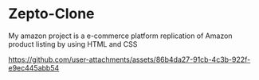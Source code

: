 # Zepto-Clone
My amazon project is a e-commerce platform replication of Amazon product listing by using HTML and CSS


https://github.com/user-attachments/assets/86b4da27-91cb-4c3b-922f-e9ec445abb54

